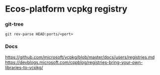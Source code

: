 # Ecos-platform vcpkg registry

### git-tree

`git rev-parse HEAD:ports/<port>`

### Docs

https://github.com/microsoft/vcpkg/blob/master/docs/users/registries.md
https://devblogs.microsoft.com/cppblog/registries-bring-your-own-libraries-to-vcpkg/
